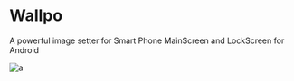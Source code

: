 # Wallpo
A powerful image setter for Smart Phone MainScreen and LockScreen for Android

<img src="Example/mainscreen.gif" alt="a">
